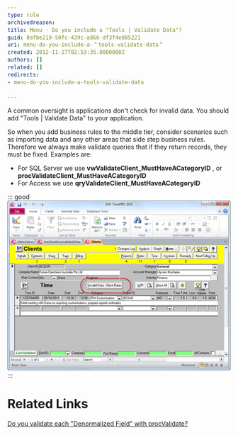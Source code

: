 ```yaml
---
type: rule
archivedreason: 
title: Menu - Do you include a "Tools | Validate Data"?
guid: 8afbe219-50fc-439c-a866-df3f4e085221
uri: menu-do-you-include-a-＂tools-validate-data＂
created: 2012-11-27T02:53:35.0000000Z
authors: []
related: []
redirects:
- menu-do-you-include-a-tools-validate-data

---
```


A common oversight is applications don't check for invalid data. You should add "Tools | Validate Data" to your application.

<!--endintro-->

So when you add business rules to the middle tier, consider scenarios such as importing data and any other areas that side step business rules. Therefore we always make validate queries that if they return records, they must be fixed. Examples are:

* For SQL Server we use  **vwValidateClient\_MustHaveACategoryID** , or  **procValidateClient\_MustHaveACategoryID**
* For Access we use  **qryValidateClient\_MustHaveACategoryID**



::: good  
![Figure: Good Example - This application, while not the prettiest, has a handy validation tool to check for incorrect data](../../assets/TimeProValidateData.png)  
:::

# Related Links

[Do you validate each "Denormalized Field" with procValidate?](/do-you-validate-each-＂denormalized-field＂-with-procvalidate)
